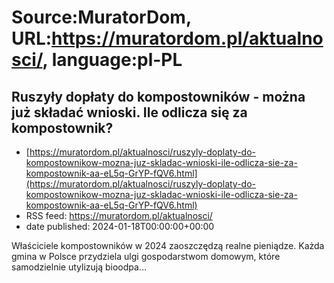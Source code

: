 # Source:MuratorDom, URL:https://muratordom.pl/aktualnosci/, language:pl-PL

## Ruszyły dopłaty do kompostowników - można już składać wnioski. Ile odlicza się za kompostownik?
 - [https://muratordom.pl/aktualnosci/ruszyly-doplaty-do-kompostownikow-mozna-juz-skladac-wnioski-ile-odlicza-sie-za-kompostownik-aa-eL5q-GrYP-fQV6.html](https://muratordom.pl/aktualnosci/ruszyly-doplaty-do-kompostownikow-mozna-juz-skladac-wnioski-ile-odlicza-sie-za-kompostownik-aa-eL5q-GrYP-fQV6.html)
 - RSS feed: https://muratordom.pl/aktualnosci/
 - date published: 2024-01-18T00:00:00+00:00

Właściciele kompostowników w 2024 zaoszczędzą realne pieniądze. Każda gmina w Polsce przydziela ulgi gospodarstwom domowym, które samodzielnie utylizują bioodpa...

